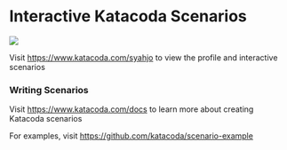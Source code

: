 # Interactive Katacoda Scenarios

[![](http://shields.katacoda.com/katacoda/syahjo/count.svg)](https://www.katacoda.com/syahjo "Get your profile on Katacoda.com")

Visit https://www.katacoda.com/syahjo to view the profile and interactive scenarios

### Writing Scenarios
Visit https://www.katacoda.com/docs to learn more about creating Katacoda scenarios

For examples, visit https://github.com/katacoda/scenario-example
